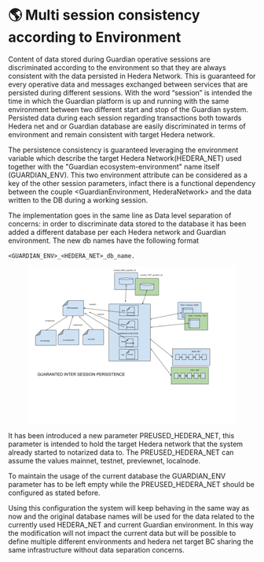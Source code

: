 # 🌎 Multi session consistency according to Environment

Content of data stored during Guardian operative sessions are discriminated according to the environment so that they are always consistent with the data persisted in Hedera Network. This is guaranteed for every operative data and messages exchanged between services that are persisted during different sessions. With the word “session” is intended the time in which the Guardian platform is up and running with the same environment between two different start and stop of the Guardian system. Persisted data during each session regarding transactions both towards Hedera net and or Guardian database are easily discriminated in terms of environment and remain consistent with target Hedera network.

The persistence consistency is guaranteed leveraging the environment variable which describe the target Hedera Network(HEDERA\_NET) used together with the "Guardian ecosystem-environment" name itself (GUARDIAN\_ENV). This two environment attribute can be considered as a key of the other session parameters, infact there is a functional dependency between the couple  \<GuardianEnvironment, HederaNetwork> and the data written to the DB during a working session.

The implementation goes in the same line as Data level separation of concerns: in order to discriminate data stored to the database it has been added a different database per each Hedera network and Guardian environment. The new db names have the following format&#x20;

```
<GUARDIAN_ENV>_<HEDERA_NET>_db_name.
```

<figure><img src="../../../.gitbook/assets/env123.png" alt=""><figcaption></figcaption></figure>

It has been introduced a new parameter PREUSED\_HEDERA\_NET, this parameter is intended to hold the target Hedera network that the system already started to notarized data to. The PREUSED\_HEDERA\_NET can assume the values mainnet, testnet, previewnet, localnode.

To maintain the usage of the current database the GUARDIAN\_ENV parameter has to be left empty while the PREUSED\_HEDERA\_NET should be configured as stated before.

Using this configuration the system will keep behaving in the same way as now and the original database names will be used for the data related to the currently used HEDERA\_NET and current Guardian environment. In this way the modification will not impact the current data but will be possible to define multiple different environments and hedera net target BC sharing the same infrastructure without data separation concerns.
